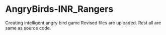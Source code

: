 AngryBirds-INR_Rangers
======================
Creating intelligent angry bird game
Revised files are uploaded. Rest all are same as source code.
